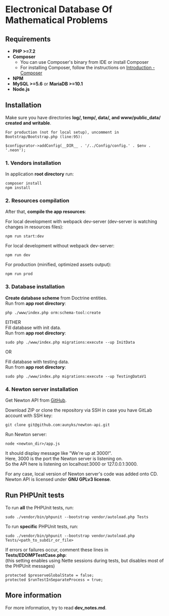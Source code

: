 # Electronical Database Of Mathematical Problems

## Requirements

-   **PHP >=7.2**
-   **Composer**    
    -   You can use Composer's binary from IDE or install Composer  
    -   For installing Composer, follow the instructions on [Introduction - Composer](https://getcomposer.org/doc/00-intro.md)
-   **NPM**
-   **MySQL >=5.6** or **MariaDB >=10.1**
-   **Node.js**

## Installation

Make sure you have directories **log/, temp/, data/, and www/public_data/ created and writable**.

    For production (not for local setup), uncomment in Bootstrap/Bootstrap.php (line:95):    
    
    $configurator->addConfig(__DIR__ . '/../Config/config.' . $env . '.neon');

### 1. Vendors installation

In application **root directory** run:

    composer install
    npm install

### 2. Resources compilation

After that, **compile the app resources**:  

For local development with webpack dev-server (dev-server is watching changes in resources files):

    npm run start:dev

For local development without webpack dev-server:

    npm run dev
    
For production (minified, optimized assets output):

    npm run prod

### 3. Database installation

**Create database scheme** from Doctrine entities.  
Run from **app root directory**:

    php ./www/index.php orm:schema-tool:create

EITHER  
Fill database with init data.   
Run from **app root directory**:

    sudo php ./www/index.php migrations:execute --up InitData

OR

Fill database with testing data.    
Run from **app root directory**:

    sudo php ./www/index.php migrations:execute --up TestingDataV1

### 4. Newton server installation

Get Newton API from [GitHub](https://github.com/aunyks/newton-api).

Download ZIP or clone the repository via SSH in case you have GitLab account with SSH key:

    git clone git@github.com:aunyks/newton-api.git

Run Newton server:

    node <newton_dir>/app.js

It should display message like "We're up at 3000!".  
Here, 3000 is the port the Newton server is listening on.   
So the API here is listening on localhost:3000 or 127.0.0.1:3000.

For any case, local version of Newton server's code was added onto CD.  
Newton API is licensed under **GNU GPLv3 license**.

## Run PHPUnit tests

To run **all** the PHPUnit tests, run:

    sudo ./vendor/bin/phpunit --bootstrap vendor/autoload.php Tests
    
To run **specific** PHPUnit tests, run:

    sudo ./vendor/bin/phpunit --bootstrap vendor/autoload.php Tests/<path_to_subdir_or_file>

If errors or failures occur, comment these lines in **Tests/EDOMPTestCase.php**:    
(this setting enables using Nette sessions during tests, but disables most of the PHPUnit messages)

    protected $preserveGlobalState = false;
    protected $runTestInSeparateProcess = true;
    
## More information

For more information, try to read **dev_notes.md**.